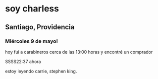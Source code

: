 # soy charless

## Santiago, Providencia

### Miércoles 9 de mayo!

hoy fui a carabineros cerca de las 13:00 horas y encontré un comprador

SSSS22:37 ahora

estoy leyendo carrie, stephen king.